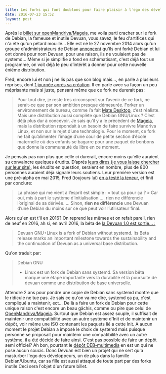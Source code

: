 ```yaml
---
title: Les forks qui font doublons pour faire plaisir à l'ego des développeurs de distributions #2 Le cas Devuan
date: 2016-07-23 15:52
layout: post
---
```


Après le [billet sur
openMandriva/Mageia](http://passiongnulinux.tuxfamily.org/?p=415), me
voila parti cracher sur le fork de Debian, la fameuse et inutile Devuan,
vous savez, le feu d'artifices qui n'a été qu'un pétard mouillé... Elle
est né le 27 novembre 2014 alors qu'un groupe d'administrateurs de
Debian
[annoncent](https://lists.dyne.org/lurker/message/20141127.212941.f55acc3a.en.html)
qu'ils ont forké Debian et lui ont donné pour nom Devuan, pour une
raison, ils ne voulaient pas de systemd... Même si je simplifie a fond
en schématisant, c'est déjà tout un programme, on voit déjà le peu
d’intérêt a donner pour cette nouvelle énième distribution.  
<!--more-->  
Fred, encore lui et non j ne lis pas que son blog mais..., en parle a
plusieurs reprises, dont [1 journée après sa
création](http://frederic.bezies.free.fr/blog/?p=12139). Il en parle
avec sa façon un peu méprisante mais si juste, pensant même que ce fork
ne durerait pas:  

> Pour tout dire, je reste très circonspect sur l’avenir de ce fork, ne
> serait-ce que par son ambition presque démesurée. Forker un
> environnement de bureau, comme l’a fait [Mate
> Desktop](http://www.mate-desktop.org/), c’est réaliste. Mais une
> distribution aussi complète que Debian GNU/Linux ? C’est déjà plus dur
> à concevoir. Je sais qu’il y a le précédent de
> [Mageia](http://www.mageia.org/), mais la distribution répondait à un
> besoin de faire survivre Mandriva Linux, et non sur le rejet d’une
> technologie. Pour le moment, ce fork ne fait qu’alimenter l’image
> d’une cour de petite section d’école maternelle où des enfants se
> bagarre pour une paquet de bonbons que donne la communauté du libre en
> ce moment.
> </p>

Je pensais pas non plus que celle ci durerait, encore moins qu'elle
auraient su convaincre quelques érudits. D’après [leurs dires (je vous
laisse chercher sur leur site)](https://devuan.org/), les érudits en
question, seraient en nombre, plus de 800 personnes auraient déjà
signalé leurs soutiens. Leur première version est une pré-alpha en mai
2015, Fred (toujours lui) [en a testé la
teneur](http://frederic.bezies.free.fr/blog/?p=12836), et finit par
conclure:  

> La phrase qui me vient à l’esprit est simple : « tout ça pour ça ? »
> Car oui, mis à part le système d’initialisation .... rien ne
> différencie l’original de sa dérivée. ... Sinon, **rien ne
> différencie** une Devuan d’une Debian du moins sur ce que peut voir
> l’utilisateur final.
> </p>

Alors qu'en est t'il en 2016? On reprend les mêmes et on refait pareil,
rien de neuf en 2016, ah si, en avril 2016, la béta de [la Devuan 1.0
est sortie... :](https://devuan.org/)  

> Devuan GNU+Linux is a fork of Debian without systemd. Its Beta release
> marks an important milestone towards the sustainability and the
> continuation of Devuan as a universal base distribution.
> </p>

Qu'on traduit par:  

> <span id="result_box" lang="fr" tabindex="-1"><span>Debian</span> GNU
> + Linux est un fork de Debian sans systemd. Sa version bêta
> <span>marque une étape importante</span> vers la durabilité et la
> poursuite de devuan comme une distribution de base
> <span>universelle.</span></span>
> </p>

Attendre 2 ans pour pondre une copie de Debian sans systemd montre que
le ridicule ne tue pas. Je sais ce qu'on va me dire, systemd ça pu,
c'est compliqué a maintenir, ect... De là a faire un fork de Debian pour
cette unique raison c'est encore un beau gâchis, comme ou pire que celui
de
[OpenMandriva/Mageia](http://passiongnulinux.tuxfamily.org/2016/07/20/les-forks-qui-font-doublons-pour-faire-plaisir-a-lego-des-developpeurs-de-distributions-ou-heritage-quand-tu-nous-tiens/).
Surtout que Debian est assez souple, il suffisait de maintenir une
compatibilité avec un autre système d'Init et de maintenir un dépôt,
voir même une ISO contenant les paquets lié a cette Init. A aucun moment
le projet Debian a imposé le choix de systemd mais puisque personne se
proposait pour maintenir une compatibilité avec un autre système, il a
été décidé de faire ainsi. C'est pas possible de faire un dépôt semi
officiel? Ah bon, pourtant le [dépôt
DEB-multimedia](https://deb-multimedia.org/) en est un qui ne pose aucun
soucis. Donc Devuan est bien un projet qui ne sert qu'a masturber l'ego
des développeurs, un de plus dans la famille Debian/Ubuntu, car sa fille
est aussi attaqué de toute part par des forks inutile Ceci sera l'objet
d'un future billet.
